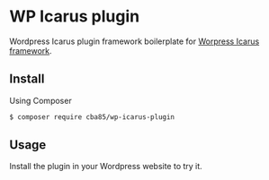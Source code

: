 # WP Icarus plugin

Wordpress Icarus plugin framework boilerplate for [Worpress Icarus framework](https://github.com/cba85/wp-icarus-framework).

## Install

Using Composer

```bash
$ composer require cba85/wp-icarus-plugin
```

## Usage

Install the plugin in your Wordpress website to try it.
